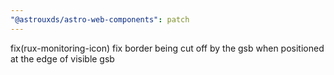 ```yaml
---
"@astrouxds/astro-web-components": patch
---
```


fix(rux-monitoring-icon) fix border being cut off by the gsb when positioned at the edge of visible gsb
